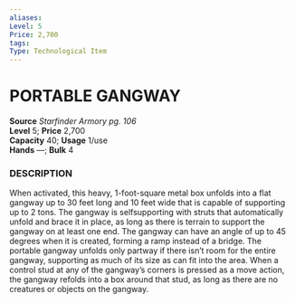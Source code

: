```yaml
---
aliases: 
Level: 5 
Price: 2,700
tags: 
Type: Technological Item
---
```


# PORTABLE GANGWAY

**Source** _Starfinder Armory pg. 106_  
**Level** 5; **Price** 2,700  
**Capacity** 40; **Usage** 1/use  
**Hands** —; **Bulk** 4

### DESCRIPTION

When activated, this heavy, 1-foot-square metal box unfolds into a flat gangway up to 30 feet long and 10 feet wide that is capable of supporting up to 2 tons. The gangway is selfsupporting with struts that automatically unfold and brace it in place, as long as there is terrain to support the gangway on at least one end. The gangway can have an angle of up to 45 degrees when it is created, forming a ramp instead of a bridge. The portable gangway unfolds only partway if there isn’t room for the entire gangway, supporting as much of its size as can fit into the area. When a control stud at any of the gangway’s corners is pressed as a move action, the gangway refolds into a box around that stud, as long as there are no creatures or objects on the gangway.